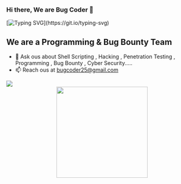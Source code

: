 ### Hi there, We are Bug Coder 👋

[![Typing SVG](https://readme-typing-svg.herokuapp.com?font=Architects+Daughter&color=7AF79A&size=30&lines=Hey!+It's+Bug+Coder!;We+are+Programming;And+BugBounty+Team...)](https://git.io/typing-svg)

## We are a Programming & Bug Bounty Team

- 💬 Ask ous about Shell Scripting , Hacking , Penetration Testing , Programming , Bug Bounty , Cyber Security.....
- 📫 Reach ous at bugcoder25@gmail.com

<img src="https://profile-counter.glitch.me/Bug-Coder/count.svg">

<div align="center">
  <a href="https://open.spotify.com/playlist/3VR6769mAEEQTO6WuZW194?si=95b4e8f5b17a4888">
      <img src="https://spotify-readme-theta-virid.vercel.app/api?scan=true&theme=dark" width="240px">
  </a>
</div>

